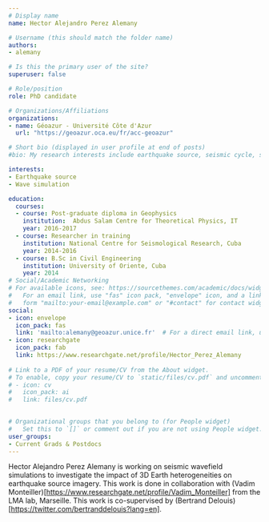 ```yaml
---
# Display name
name: Hector Alejandro Perez Alemany

# Username (this should match the folder name)
authors:
- alemany

# Is this the primary user of the site?
superuser: false 

# Role/position
role: PhD candidate

# Organizations/Affiliations
organizations:
- name: Géoazur - Université Côte d'Azur
  url: "https://geoazur.oca.eu/fr/acc-geoazur"

# Short bio (displayed in user profile at end of posts)
#bio: My research interests include earthquake source, seismic cycle, seafloor metrology

interests:
- Earthquake source
- Wave simulation

education:
  courses:
  - course: Post-graduate diploma in Geophysics
    institution:  Abdus Salam Centre for Theoretical Physics, IT
    year: 2016-2017
  - course: Researcher in training
    institution: National Centre for Seismological Research, Cuba
    year: 2014-2016
  - course: B.Sc in Civil Engineering
    institution: University of Oriente, Cuba
    year: 2014
# Social/Academic Networking
# For available icons, see: https://sourcethemes.com/academic/docs/widgets/#icons
#   For an email link, use "fas" icon pack, "envelope" icon, and a link in the
#   form "mailto:your-email@example.com" or "#contact" for contact widget.
social:
- icon: envelope
  icon_pack: fas
  link: 'mailto:alemany@geoazur.unice.fr'  # For a direct email link, use "mailto:test@example.org".
- icon: researchgate
  icon_pack: fab
  link: https://www.researchgate.net/profile/Hector_Perez_Alemany
  
# Link to a PDF of your resume/CV from the About widget.
# To enable, copy your resume/CV to `static/files/cv.pdf` and uncomment the lines below.  
# - icon: cv
#   icon_pack: ai
#   link: files/cv.pdf

  
# Organizational groups that you belong to (for People widget)
#   Set this to `[]` or comment out if you are not using People widget.  
user_groups:
- Current Grads & Postdocs
---
```


Hector Alejandro Perez Alemany is working on seismic wavefield simulations to investigate the impact of 3D Earth heterogeneities on earthquake source imagery. This work is done in collaboration with (Vadim Monteiller)[https://www.researchgate.net/profile/Vadim_Monteiller] from the LMA lab, Marseille. This work is co-supervised by (Bertrand Delouis)[https://twitter.com/bertranddelouis?lang=en].
